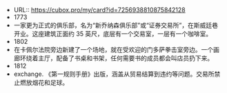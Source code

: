 - URL:: https://cubox.pro/my/card?id=7256938810875842128
- 1773
- 一家更为正式的俱乐部，名为“新乔纳森俱乐部”或“证券交易所”，在斯威廷巷开业。这座建筑正面约 35 英尺，底层有一个交易室，一层有一个咖啡室。
- 1802
- 在卡佩尔法院旁边新建了一个场地，就在受欢迎的门多萨拳击室旁边。一个画廊环绕着主厅，配备了书桌和书架，任何需要书的成员都会叫店员扔下来。
- 1812
- exchange.
《第一规则手册》出版，涵盖从贸易结算到违约等问题。交易所禁止燃放烟花和足球。
